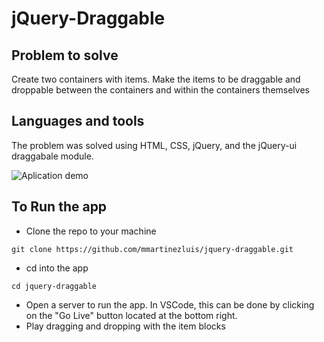 <h1>jQuery-Draggable</h1>

## Problem to solve
Create two containers with items. Make the items to be draggable and droppable between the containers and within the containers themselves

## Languages and tools
The problem was solved using HTML, CSS, jQuery, and the jQuery-ui draggabale module.

![Aplication demo](https://github.com/mmartinezluis/jquery-draggable/assets/75151961/cbf85dab-7d4f-4dbe-8b37-71f25a56ff67)

## To Run the app
* Clone the repo to your machine
```
git clone https://github.com/mmartinezluis/jquery-draggable.git
```
* cd into the app
```
cd jquery-draggable
```
* Open a server to run the app. In VSCode, this can be done by clicking on the "Go Live" button located at the bottom right.
* Play dragging and dropping with the item blocks


